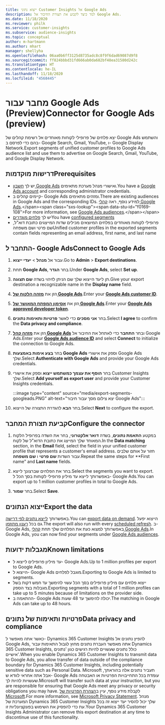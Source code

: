 ```yaml
---
title: ייצוא נתוני Customer Insights אל Google Ads
description: למד כיצד לקבוע את תצורת החיבור אל Google Ads.
ms.date: 11/18/2020
ms.reviewer: philk
ms.service: customer-insights
ms.subservice: audience-insights
ms.topic: conceptual
author: m-hartmann
ms.author: mhart
manager: shellyha
ms.openlocfilehash: 06aa0b6ff3125d8735adc8c8f9f6dad69087d9f8
ms.sourcegitcommit: ff824bbbd31fd666ab0da682bf48ea31580d242c
ms.translationtype: HT
ms.contentlocale: he-IL
ms.lasthandoff: 11/18/2020
ms.locfileid: "4568445"
---
```

# <a name="connector-for-google-ads-preview"></a><span data-ttu-id="f0169-103">מחבר עבור Google Ads‏ (Preview)</span><span class="sxs-lookup"><span data-stu-id="f0169-103">Connector for Google Ads (preview)</span></span>

<span data-ttu-id="f0169-104">יצא פלחים של פרופילי לקוחות מאוחדים אל רשימת קהלים של Google Ads והשתמש בהם כדי לפרסם ב- Google Search‏, Gmail, YouTube, ו- Google Display Network.</span><span class="sxs-lookup"><span data-stu-id="f0169-104">Export segments of unified customer profiles to Google Ads audience list and use them to advertise on Google Search, Gmail, YouTube, and Google Display Network.</span></span> 

## <a name="prerequisites"></a><span data-ttu-id="f0169-105">דרישות מוקדמות</span><span class="sxs-lookup"><span data-stu-id="f0169-105">Prerequisites</span></span>

-   <span data-ttu-id="f0169-106">יש לך [חשבון Google Ads](https://ads.google.com/) ואישורי מנהל מערכת מתאימים.</span><span class="sxs-lookup"><span data-stu-id="f0169-106">You have a [Google Ads account](https://ads.google.com/) and corresponding administrator credentials.</span></span>
-   <span data-ttu-id="f0169-107">קיימים קהלים ב- Google Ads ומזהים מתאימים.</span><span class="sxs-lookup"><span data-stu-id="f0169-107">There are existing audiences in Google Ads and the corresponding IDs.</span></span> <span data-ttu-id="f0169-108">למידע נוסף, ראה [קהלי Google Ads](https://support.google.com/google-ads/answer/7558048?hl=en#:~:text=Audience%20lists%20is%20a%20section,Display%20Network%20through%20remarketing%20campaigns.).</span><span class="sxs-lookup"><span data-stu-id="f0169-108">For more information, see [Google Ads audiences](https://support.google.com/google-ads/answer/7558048?hl=en#:~:text=Audience%20lists%20is%20a%20section,Display%20Network%20through%20remarketing%20campaigns.).</span></span>
-   <span data-ttu-id="f0169-109">יש לך [פלחים מוגדרים](segments.md)</span><span class="sxs-lookup"><span data-stu-id="f0169-109">You have [configured segments](segments.md)</span></span>
-   <span data-ttu-id="f0169-110">פרופילי לקוחות מאוחדים בפלחים המיוצאים מכילים שדות המייצגים כתובת דוא"ל, שם פרטי ושם משפחה</span><span class="sxs-lookup"><span data-stu-id="f0169-110">Unified customer profiles in the exported segments contain fields representing an email address, first name, and last name</span></span>

## <a name="connect-to-google-ads"></a><span data-ttu-id="f0169-111">התחבר ל- Google Ads</span><span class="sxs-lookup"><span data-stu-id="f0169-111">Connect to Google Ads</span></span>

1. <span data-ttu-id="f0169-112">עבור אל **מנהל** > **יעדי ייצוא**.</span><span class="sxs-lookup"><span data-stu-id="f0169-112">Go to **Admin** > **Export destinations**.</span></span>

1. <span data-ttu-id="f0169-113">תחת **Google Ads**, בחר **הגדר**.</span><span class="sxs-lookup"><span data-stu-id="f0169-113">Under **Google Ads**, select **Set up**.</span></span>

1. <span data-ttu-id="f0169-114">תן ליעד הייצוא שלך שם הניתן לזיהוי בשדה **שם תצוגה**.</span><span class="sxs-lookup"><span data-stu-id="f0169-114">Give your export destination a recognizable name in the **Display name** field.</span></span>

1. <span data-ttu-id="f0169-115">הזן את **[מזהה הלקוח של Google Ads](https://support.google.com/google-ads/answer/1704344)**.</span><span class="sxs-lookup"><span data-stu-id="f0169-115">Enter your **[Google Ads customer ID](https://support.google.com/google-ads/answer/1704344)**.</span></span>

1. <span data-ttu-id="f0169-116">הזן את **[אסימון המפתח המאושר של Google Ads](https://developers.google.com/google-ads/api/docs/first-call/dev-token)**.</span><span class="sxs-lookup"><span data-stu-id="f0169-116">Enter your **[Google Ads approved developer token](https://developers.google.com/google-ads/api/docs/first-call/dev-token)**.</span></span>

1. <span data-ttu-id="f0169-117">בחר **אני מסכים** כדי לאשר **פרטיות ותאימות נתונים**.</span><span class="sxs-lookup"><span data-stu-id="f0169-117">Select **I agree** to confirm the **Data privacy and compliance**.</span></span>

1. <span data-ttu-id="f0169-118">הזן את **[מזהה קהל Google Ads](https://support.google.com/google-ads/answer/7558048?hl=en#:~:text=Audience%20lists%20is%20a%20section,Display%20Network%20through%20remarketing%20campaigns.)** ובחר **התחבר** כדי לאתחל את החיבור אל Google Ads.</span><span class="sxs-lookup"><span data-stu-id="f0169-118">Enter your **[Google Ads audience ID](https://support.google.com/google-ads/answer/7558048?hl=en#:~:text=Audience%20lists%20is%20a%20section,Display%20Network%20through%20remarketing%20campaigns.)** and select **Connect** to initialize the connection to Google Ads.</span></span>

1. <span data-ttu-id="f0169-119">בחר **בצע אימות באמצעות Google Ads** וספק את אישורי Google Ads שלך.</span><span class="sxs-lookup"><span data-stu-id="f0169-119">Select **Authenticate with Google Ads** and provide your Google Ads credentials.</span></span>

1. <span data-ttu-id="f0169-120">בחר **הוסף את עצמך כמשתמש ייצוא** וספק את אישורי Customer Insights שלך.</span><span class="sxs-lookup"><span data-stu-id="f0169-120">Select **Add yourself as export user** and provide your Customer Insights credentials.</span></span>

   :::image type="content" source="media/export-segments-googleads.PNG" alt-text="יצא צילום מסך עבור חיבור Google Ads":::

1. <span data-ttu-id="f0169-122">בחר **הבא** להגדרת התצורה של הייצוא.</span><span class="sxs-lookup"><span data-stu-id="f0169-122">Select **Next** to configure the export.</span></span>

## <a name="configure-the-connector"></a><span data-ttu-id="f0169-123">קביעת תצורת המחבר</span><span class="sxs-lookup"><span data-stu-id="f0169-123">Configure the connector</span></span>

1. <span data-ttu-id="f0169-124">במקטע **התאמת נתונים**, בשדה **דואר אלקטרוני**, בחר את השדה בפרופיל הלקוח המאוחד שלך המייצג את כתובת הדוא"ל של לקוח.</span><span class="sxs-lookup"><span data-stu-id="f0169-124">In the **Data matching** section, in the **Email** field, select the field in your unified customer profile that represents a customer's email address.</span></span> <span data-ttu-id="f0169-125">חזור על אותם שלבים עבור השדות **שם פרטי** ו **שם משפחה**.</span><span class="sxs-lookup"><span data-stu-id="f0169-125">Repeat the same steps for \*\*First name" and **Last name** fields.</span></span>

1. <span data-ttu-id="f0169-126">בחר את הפלחים שברצונך לייצא.</span><span class="sxs-lookup"><span data-stu-id="f0169-126">Select the segments you want to export.</span></span> <span data-ttu-id="f0169-127">באפשרותך לייצא עד מיליון פרופילי לקוחות בסך הכל ל- Google Ads.</span><span class="sxs-lookup"><span data-stu-id="f0169-127">You can export up to 1 million customer profiles in total to Google Ads.</span></span>

1. <span data-ttu-id="f0169-128">בחר **שמור**.</span><span class="sxs-lookup"><span data-stu-id="f0169-128">Select **Save**.</span></span>

## <a name="export-the-data"></a><span data-ttu-id="f0169-129">ייצוא הנתונים</span><span class="sxs-lookup"><span data-stu-id="f0169-129">Export the data</span></span>

<span data-ttu-id="f0169-130">באפשרותך [לייצא נתונים לפי דרישה](export-destinations.md).</span><span class="sxs-lookup"><span data-stu-id="f0169-130">You can [export data on demand](export-destinations.md).</span></span> <span data-ttu-id="f0169-131">הייצוא יפעל גם בכל [רענון מתוזמן](system.md#schedule-tab).</span><span class="sxs-lookup"><span data-stu-id="f0169-131">The export will also run with every [scheduled refresh](system.md#schedule-tab).</span></span> <span data-ttu-id="f0169-132">ב- Google Ads, באפשרותך למצוא כעת את הפלחים שלך תחת [קהלי Google Ads](https://support.google.com/google-ads/answer/7558048?hl=en/).</span><span class="sxs-lookup"><span data-stu-id="f0169-132">In Google Ads, you can now find your segments under [Google Ads audiences](https://support.google.com/google-ads/answer/7558048?hl=en/).</span></span>

## <a name="known-limitations"></a><span data-ttu-id="f0169-133">מגבלות ידועות</span><span class="sxs-lookup"><span data-stu-id="f0169-133">Known limitations</span></span>

- <span data-ttu-id="f0169-134">עד מיליון פרופילים לייצוא ל- Google Ads.</span><span class="sxs-lookup"><span data-stu-id="f0169-134">Up to 1 million profiles per export to Google Ads.</span></span>
- <span data-ttu-id="f0169-135">הייצוא ל- Google Ads מוגבל לפלחים.</span><span class="sxs-lookup"><span data-stu-id="f0169-135">Exporting to Google Ads is limited to segments.</span></span>
- <span data-ttu-id="f0169-136">ייצוא פלחים עם מיליון פרופילים בסך הכל עשוי להימשך עד חמש דקות בשל מגבלות בצד הספק.</span><span class="sxs-lookup"><span data-stu-id="f0169-136">Exporting segments with a total of 1 million profiles can take up to 5 minutes because of limitations on the provider side.</span></span> 
- <span data-ttu-id="f0169-137">ההתאמה ב- Google Ads יכולה להימשך עד 48 שעות.</span><span class="sxs-lookup"><span data-stu-id="f0169-137">The matching in Google Ads can take up to 48 hours.</span></span>

## <a name="data-privacy-and-compliance"></a><span data-ttu-id="f0169-138">פרטיות ותאימות של נתונים</span><span class="sxs-lookup"><span data-stu-id="f0169-138">Data privacy and compliance</span></span>

<span data-ttu-id="f0169-139">כאשר אתה מאפשר ל- Dynamics 365 Customer Insights להפיץ נתונים אל Google Ads, אתה מאפשר העברת נתונים מחוץ לגבול התאימות עבור Dynamics 365 Customer Insights, כולל נתונים שעשויים להיות רגישים כגון 'נתונים אישיים'.</span><span class="sxs-lookup"><span data-stu-id="f0169-139">When you enable Dynamics 365 Customer Insights to transmit data to Google Ads, you allow transfer of data outside of the compliance boundary for Dynamics 365 Customer Insights, including potentially sensitive data such as Personal Data.</span></span> <span data-ttu-id="f0169-140">Microsoft תעביר נתונים אלה בהוראתך, אבל אתה אחראי לוודא ש- Google Ads עומדת בכל התחייבויות הפרטיות או האבטחה שעשויות להיות לך.</span><span class="sxs-lookup"><span data-stu-id="f0169-140">Microsoft will transfer such data at your instruction, but you are responsible for ensuring that Google Ads meet any privacy or security obligations you may have.</span></span> <span data-ttu-id="f0169-141">לקבלת מידע נוסף, עיין ב[הצהרת הפרטיות של Microsoft](https://go.microsoft.com/fwlink/?linkid=396732).</span><span class="sxs-lookup"><span data-stu-id="f0169-141">For more information, see [Microsoft Privacy Statement](https://go.microsoft.com/fwlink/?linkid=396732).</span></span>
<span data-ttu-id="f0169-142">מנהל המערכת של Dynamics 365 Customer Insights שלך יכול להסיר יעד ייצוא זה בכל עת כדי להפסיק את השימוש בפונקציונליות זו.</span><span class="sxs-lookup"><span data-stu-id="f0169-142">Your Dynamics 365 Customer Insights Administrator can remove this export destination at any time to discontinue use of this functionality.</span></span>
